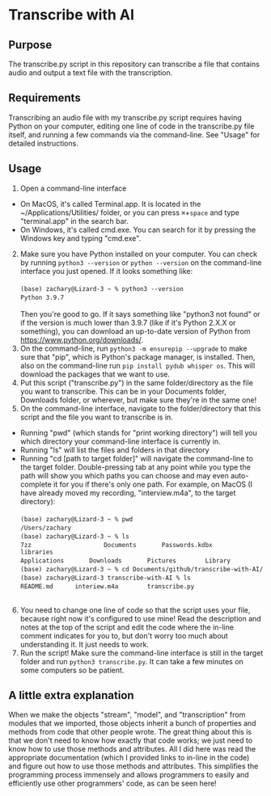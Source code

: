 # Transcribe with AI
## Purpose
The transcribe.py script in this repository can transcribe a file that contains audio and output a text file with the transcription.
## Requirements
Transcribing an audio file with my transcribe.py script requires having Python on your computer, editing one line of code in the transcribe.py file itself,
and running a few commands via the command-line. See "Usage" for detailed instructions.
## Usage
1. Open a command-line interface
* On MacOS, it's called Terminal.app. It is located in the ~/Applications/Utilities/ folder, or you can press `⌘`+`space` and type "terminal.app" in the search bar. 
* On Windows, it's called cmd.exe. You can search for it by pressing the Windows key and typing "cmd.exe".
2. Make sure you have Python installed on your computer. You can
check by running `python3 --version` or `python --version` on the
command-line interface you just opened. If it looks something like:<br><br>
`(base) zachary@Lizard-3 ~ % python3 --version`<br>
`Python 3.9.7`<br><br>
Then you're good to go. If it says something like "python3 not
found" or if the version is much lower than 3.9.7 (like if it's
Python 2.X.X or something), you can download an up-to-date version
of Python from https://www.python.org/downloads/.
3. On the command-line, run `python3 -m ensurepip --upgrade` to make
sure that "pip", which is Python's package manager, is installed.
Then, also on the command-line run `pip install pydub whisper os`. This will download the
packages that we want to use.
4. Put this script ("transcribe.py") in the same folder/directory
as the file you want to transcribe. This can be in your Documents
folder, Downloads folder, or wherever, but make sure they're in the
same one!
5. On the command-line interface, navigate to the folder/directory
that this script and the file you want to transcribe is in.
* Running "pwd" (which stands for "print working directory") will
  tell you which directory your command-line interface is
  currently in.
* Running "ls" will list the files and folders in that directory
* Running "cd [path to target folder]" will navigate the
  command-line to the target folder. Double-pressing tab at any
  point while you type the path will show you which paths you can choose 
  and may even auto-complete it for you if there's only one path.
For example, on MacOS (I have already moved my recording, "interview.m4a", to the target directory):<br><br>
	`(base) zachary@Lizard-3 ~ % pwd`<br>
	`/Users/zachary`<br>
	`(base) zachary@Lizard-3 ~ % ls`<br>
	`7zz	                Documents		Passwords.kdbx  	libraries`<br>
	`Applications		Downloads		Pictures		Library`<br>
	`(base) zachary@Lizard-3 ~ % cd Documents/github/transcribe-with-AI/`<br>
	`(base) zachary@Lizard-3 transcribe-with-AI % ls`<br>
	`README.md		interiew.m4a		transcribe.py`<br><br>
6. You need to change one line of code so that the script uses your
file, because right now it's configured to use mine! Read the description and notes at the top of the script
and edit the code where the in-line comment indicates for you to, but don't worry too much about
understanding it. It just needs to work.
9. Run the script! Make sure the command-line interface is still
in the target folder and run `python3 transcribe.py`. It can take
a few minutes on some computers so be patient.

## A little extra explanation
When we make the objects "stream", "model", and "transcription" from
modules that we imported, those objects inherit a bunch of properties
and methods from code that other people wrote. The great thing about this
is that we don't need to know how exactly that code works; we just need to know
how to use those methods and attributes. All I did here was
read the appropriate documentation (which I provided links to in-line in the code)
and figure out how to use those methods and attributes.
This simplifies the programming process immensely and
allows programmers to easily and efficiently use other programmers'
code, as can be seen here!
